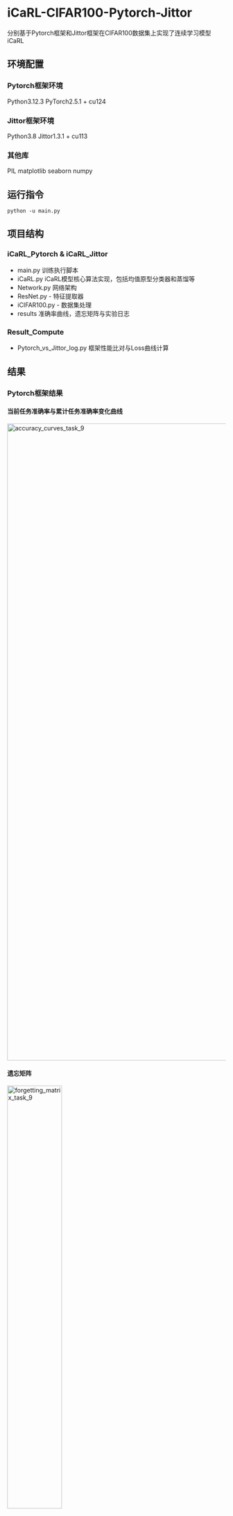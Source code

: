 # iCaRL-CIFAR100-Pytorch-Jittor
分别基于Pytorch框架和Jittor框架在CIFAR100数据集上实现了连续学习模型iCaRL

## 环境配置
### Pytorch框架环境
Python3.12.3
PyTorch2.5.1 + cu124

### Jittor框架环境
Python3.8
Jittor1.3.1 + cu113

### 其他库
PIL
matplotlib
seaborn
numpy

## 运行指令

```shell
python -u main.py
```

## 项目结构
### iCaRL_Pytorch & iCaRL_Jittor
- main.py 训练执行脚本
- iCaRL.py iCaRL模型核心算法实现，包括均值原型分类器和蒸馏等
- Network.py 网络架构
- ResNet.py - 特征提取器
- iCIFAR100.py - 数据集处理
- results 准确率曲线，遗忘矩阵与实验日志

### Result_Compute
- Pytorch_vs_Jittor_log.py 框架性能比对与Loss曲线计算

## 结果
### Pytorch框架结果
#### 当前任务准确率与累计任务准确率变化曲线
<img width="4491" height="1468" alt="accuracy_curves_task_9" src="https://github.com/user-attachments/assets/d16392c5-6989-45a0-96c9-0e4dd6b5c083" />

#### 遗忘矩阵

<img style="width: 50%;" alt="forgetting_matrix_task_9" src="https://github.com/user-attachments/assets/a838dd39-64a9-4cc5-872c-ec310b77aa3c" />

### Jittor框架结果
#### 当前任务准确率与累计任务准确率变化曲线
<img width="3600" height="1200" alt="accuracy_curves_task_9" src="https://github.com/user-attachments/assets/69db025b-5656-43e8-aa81-8cbe09a5b98c" />

#### 遗忘矩阵

<img style="width: 50%;" alt="forgetting_matrix_task_9" src="https://github.com/user-attachments/assets/d5da73ff-57d7-49df-b2b7-b7678b5639de" />


### Pytorch vs Jittor 对比结果

#### 任务准确率对比
<img width="4470" height="2966" alt="accuracy_comparison" src="https://github.com/user-attachments/assets/a1e80e97-9611-4156-9c36-95a3ba09d23e" />

#### 平均遗忘与总遗忘对比
<img width="4470" height="1466" alt="forgetting_comparison" src="https://github.com/user-attachments/assets/6244d6dc-5d13-42b4-af93-8f932384e1e6" />

#### Loss变化曲线对比
<img width="4468" height="2365" alt="loss_comparison" src="https://github.com/user-attachments/assets/a3026c4e-9069-4cec-abc1-6d7f7cf9bccb" />

#### 对比总结
#### ![252f75d25d808f199c55b8238a3a8df2](https://github.com/user-attachments/assets/2ac30ca8-233e-4f9f-a692-7e5a5ee2c66f)

## 说明
- Learning Rate在本项目中对结果影响巨大，当lr较大时(例如lr=2)，参数在新任务上快速下降损失，短期内新类精度高，但特征空间剧烈漂移，因此旧类的原型均值与特征提取器不再对齐，导致旧类决策边界错位，增大了遗忘率；当lr较小时(例如lr=0.1)，很明显遗忘率大幅度降低，有时甚至会出现遗忘矩阵中参数为负的情况，但参数更新缓慢，难以学习新任务导致正确率较低，以下是Pytorch框架的iCaRL在lr=0.1时的性能：
### 当前任务准确率与累计任务准确率变化曲线(Pytorch,lr=0.1)
<img width="4491" height="1468" alt="accuracy_curves_task_9" src="https://github.com/user-attachments/assets/6c0fd4aa-c5a5-4347-a088-e56773a242b3" />

#### 遗忘矩阵(Pytorch,lr=0.1)
<img style="width: 50%" alt="forgetting_matrix_task_9" src="https://github.com/user-attachments/assets/aff5b066-48c7-4e9b-acd2-9764151eda2b" />

- lr的值对正确率-遗忘率的影响正是连续学习中很经典的稳定-可塑权衡，由于暂时缺少计算资源，计划今后为项目添加lr快速调参脚本以寻找稳定-可塑平衡点。
- Jittor框架在本项目中性能明显低于Pytorch脚本，可能有以下原因：
  * 项目源于Pytorch，迁移时各类函数性能差异与迁移产生的Bug导致性能下降
  * 数据增强部分Jittor的RandomCrop缺少Padding参数，手动实现导致性能差异
  * 损失函数计算时scatter的具体操作在两个框架中的区别导致性能差异
  * Jittor手动初始化参数可能破坏了网络收敛性
- 本项目在Autodl服务器部署并使用一张A800显卡进行训练，Jittor框架的训练时间约为1.5h，Pytorch框架的训练时间约为2.5h，Jittor的训练速度明显大于Pytorch框架。








